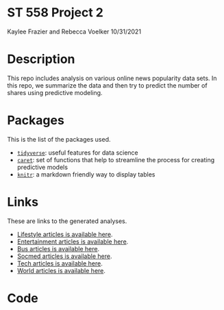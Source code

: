 ST 558 Project 2
================
Kaylee Frazier and Rebecca Voelker
10/31/2021

# Description

This repo includes analysis on various online news popularity data sets. In this repo, we summarize the data and then try to predict the number of shares using predictive modeling. 

# Packages

This is the list of the packages used.

- [`tidyverse`](https://www.tidyverse.org/): useful features for data
    science
- [`caret`](https://cran.r-project.org/web/packages/caret/vignettes/caret.html): set of functions that help to streamline the process for creating predictive models
- [`knitr`](https://cran.r-project.org/web/packages/knitr/index.html):
    a markdown friendly way to display tables

# Links
These are links to the generated analyses.

- [Lifestyle articles is available here](LifestyleAnalysis.html).
- [Entertainment articles is available here](EntertainmentAnalysis.html).
- [Bus articles is available here](BusAnalysis.html).
- [Socmed articles is available here](SocmedAnalysis.html).
- [Tech articles is available here](TechAnalysis.html).
- [World articles is available here](WorldAnalysis.html).

# Code
  
